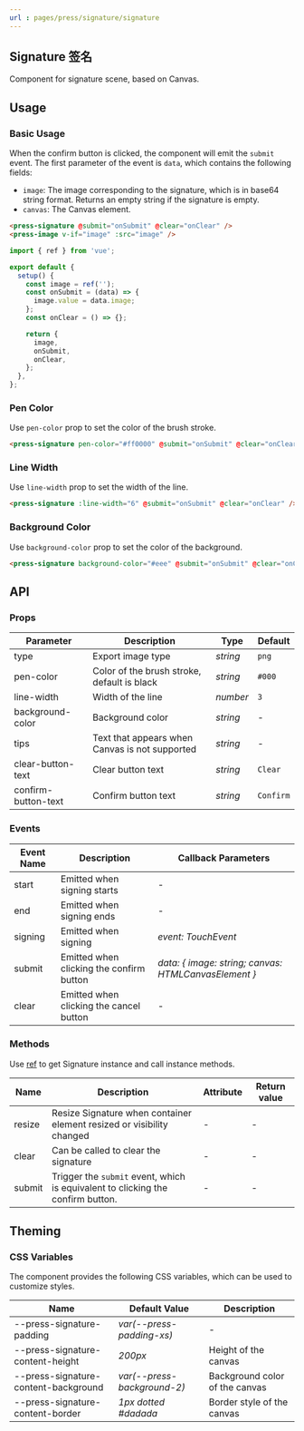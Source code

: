 ```yaml
---
url : pages/press/signature/signature
---
```


## Signature 签名

Component for signature scene, based on Canvas. 

## Usage


### Basic Usage

When the confirm button is clicked, the component will emit the `submit` event. The first parameter of the event is `data`, which contains the following fields:

- `image`: The image corresponding to the signature, which is in base64 string format. Returns an empty string if the signature is empty.
- `canvas`: The Canvas element.

```html
<press-signature @submit="onSubmit" @clear="onClear" />
<press-image v-if="image" :src="image" />
```

```js
import { ref } from 'vue';

export default {
  setup() {
    const image = ref('');
    const onSubmit = (data) => {
      image.value = data.image;
    };
    const onClear = () => {};

    return {
      image,
      onSubmit,
      onClear,
    };
  },
};
```

### Pen Color

Use `pen-color` prop to set the color of the brush stroke.

```html
<press-signature pen-color="#ff0000" @submit="onSubmit" @clear="onClear" />
```

### Line Width

Use `line-width` prop to set the width of the line.

```html
<press-signature :line-width="6" @submit="onSubmit" @clear="onClear" />
```

### Background Color

Use `background-color` prop to set the color of the background.

```html
<press-signature background-color="#eee" @submit="onSubmit" @clear="onClear" />
```

## API

### Props

| Parameter           | Description                                    | Type     | Default   |
| ------------------- | ---------------------------------------------- | -------- | --------- |
| type                | Export image type                              | _string_ | `png`     |
| pen-color           | Color of the brush stroke, default is black    | _string_ | `#000`    |
| line-width          | Width of the line                              | _number_ | `3`       |
| background-color    | Background color                               | _string_ | -         |
| tips                | Text that appears when Canvas is not supported | _string_ | -         |
| clear-button-text   | Clear button text                              | _string_ | `Clear`   |
| confirm-button-text | Confirm button text                            | _string_ | `Confirm` |

### Events

| Event Name | Description                              | Callback Parameters                                  |
| ---------- | ---------------------------------------- | ---------------------------------------------------- |
| start      | Emitted when signing starts              | -                                                    |
| end        | Emitted when signing ends                | -                                                    |
| signing    | Emitted when signing                     | _event: TouchEvent_                                  |
| submit     | Emitted when clicking the confirm button | _data: { image: string; canvas: HTMLCanvasElement }_ |
| clear      | Emitted when clicking the cancel button  | -                                                    |

### Methods

Use [ref](https://vuejs.org/guide/essentials/template-refs.html) to get Signature instance and call instance methods.

| Name   | Description                                                                     | Attribute | Return value |
| ------ | ------------------------------------------------------------------------------- | --------- | ------------ |
| resize | Resize Signature when container element resized or visibility changed           | -         | -            |
| clear  | Can be called to clear the signature                                            | -         | -            |
| submit | Trigger the `submit` event, which is equivalent to clicking the confirm button. | -         | -            |

## Theming

### CSS Variables

The component provides the following CSS variables, which can be used to customize styles. 

| Name                                 | Default Value               | Description                    |
| ------------------------------------ | --------------------------- | ------------------------------ |
| --press-signature-padding            | _var(--press-padding-xs)_   | -                              |
| --press-signature-content-height     | _200px_                     | Height of the canvas           |
| --press-signature-content-background | _var(--press-background-2)_ | Background color of the canvas |
| --press-signature-content-border     | _1px dotted #dadada_        | Border style of the canvas     |
